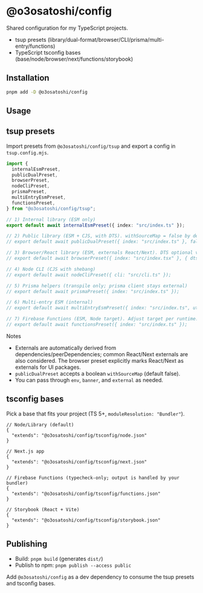 # @o3osatoshi/config

Shared configuration for my TypeScript projects.

- tsup presets (library/dual-format/browser/CLI/prisma/multi-entry/functions)
- TypeScript tsconfig bases (base/node/browser/next/functions/storybook)

## Installation

```sh
pnpm add -D @o3osatoshi/config
```

## Usage

## tsup presets

Import presets from `@o3osatoshi/config/tsup` and export a config in `tsup.config.mjs`.

```ts
import {
  internalEsmPreset,
  publicDualPreset,
  browserPreset,
  nodeCliPreset,
  prismaPreset,
  multiEntryEsmPreset,
  functionsPreset,
} from "@o3osatoshi/config/tsup";

// 1) Internal library (ESM only)
export default await internalEsmPreset({ index: "src/index.ts" });

// 2) Public library (ESM + CJS, with DTS). withSourceMap = false by default
// export default await publicDualPreset({ index: "src/index.ts" }, false);

// 3) Browser/React library (ESM, externals React/Next). DTS optional via { dts: true }.
// export default await browserPreset({ index: "src/index.tsx" }, { dts: true });

// 4) Node CLI (CJS with shebang)
// export default await nodeCliPreset({ cli: "src/cli.ts" });

// 5) Prisma helpers (transpile only; prisma client stays external)
// export default await prismaPreset({ index: "src/index.ts" });

// 6) Multi‑entry ESM (internal)
// export default await multiEntryEsmPreset({ index: "src/index.ts", util: "src/util.ts" });

// 7) Firebase Functions (ESM, Node target). Adjust target per runtime.
// export default await functionsPreset({ index: "src/index.ts" });
```

Notes
- Externals are automatically derived from dependencies/peerDependencies; common React/Next externals are also considered. The browser preset explicitly marks React/Next as externals for UI packages.
- `publicDualPreset` accepts a boolean `withSourceMap` (default false).
- You can pass through `env`, `banner`, and `external` as needed.

## tsconfig bases
Pick a base that fits your project (TS 5+, `moduleResolution: "Bundler"`).

```jsonc
// Node/Library (default)
{
  "extends": "@o3osatoshi/config/tsconfig/node.json"
}
```

```jsonc
// Next.js app
{
  "extends": "@o3osatoshi/config/tsconfig/next.json"
}
```

```jsonc
// Firebase Functions (typecheck‑only; output is handled by your bundler)
{
  "extends": "@o3osatoshi/config/tsconfig/functions.json"
}
```

```jsonc
// Storybook (React + Vite)
{
  "extends": "@o3osatoshi/config/tsconfig/storybook.json"
}
```


## Publishing

- Build: `pnpm build` (generates `dist/`)
- Publish to npm: `pnpm publish --access public`

Add `@o3osatoshi/config` as a dev dependency to consume the tsup presets and tsconfig bases.
